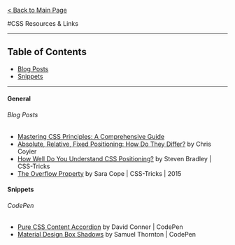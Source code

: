 
[< Back to Main Page](https://github.com/acomito/Great-Links)

#CSS Resources & Links

___

## Table of Contents

* [Blog Posts](https://github.com/acomito/Great-Links#1-css)
* [Snippets](https://github.com/acomito/Great-Links#2-javascript)

___



#### General

###### Blog Posts
* [Mastering CSS Principles: A Comprehensive Guide](https://www.smashingmagazine.com/mastering-css-principles-comprehensive-reference-guide/)
* [Absolute, Relative, Fixed Positioning: How Do They Differ?](https://css-tricks.com/absolute-relative-fixed-positioining-how-do-they-differ/) by Chris Coyier
* [How Well Do You Understand CSS Positioning?](http://vanseodesign.com/css/css-positioning/) by Steven Bradley | CSS-Tricks
* [The Overflow Property](https://css-tricks.com/almanac/properties/o/overflow/) by Sara Cope | CSS-Tricks | 2015

#### Snippets
###### CodePen
* [Pure CSS Content Accordion](http://codepen.io/davidicus/pen/LEBbLX) by David Conner | CodePen
* [Material Design Box Shadows](https://codepen.io/sdthornton/pen/wBZdXq) by Samuel Thornton | CodePen

